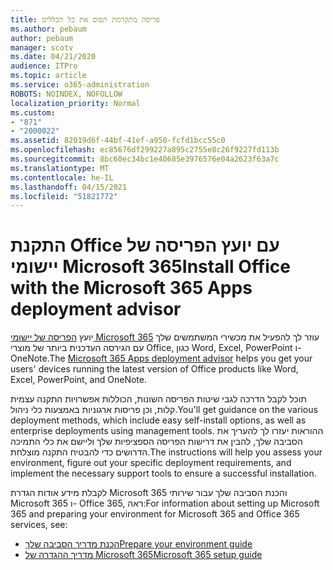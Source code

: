 ```yaml
---
title: פריסה מתקדמת תפוס את כל הכללים
ms.author: pebaum
author: pebaum
manager: scotv
ms.date: 04/21/2020
audience: ITPro
ms.topic: article
ms.service: o365-administration
ROBOTS: NOINDEX, NOFOLLOW
localization_priority: Normal
ms.custom:
- "871"
- "2000022"
ms.assetid: 82019d6f-44bf-41ef-a950-fcfd1bcc55c0
ms.openlocfilehash: ec85676df299227a895c2755e8c26f9227fd113b
ms.sourcegitcommit: 8bc60ec34bc1e40685e3976576e04a2623f63a7c
ms.translationtype: MT
ms.contentlocale: he-IL
ms.lasthandoff: 04/15/2021
ms.locfileid: "51821772"
---
```

# <a name="install-office-with-the-microsoft-365-apps-deployment-advisor"></a><span data-ttu-id="3bbc5-102">התקנת Office עם יועץ הפריסה של יישומי Microsoft 365</span><span class="sxs-lookup"><span data-stu-id="3bbc5-102">Install Office with the Microsoft 365 Apps deployment advisor</span></span>

<span data-ttu-id="3bbc5-103">יועץ [הפריסה של יישומי Microsoft 365](https://go.microsoft.com/fwlink/?linkid=2145748) עוזר לך להפעיל את מכשירי המשתמשים שלך עם הגירסה העדכנית ביותר של מוצרי Office, כגון Word, Excel, PowerPoint ו- OneNote.</span><span class="sxs-lookup"><span data-stu-id="3bbc5-103">The [Microsoft 365 Apps deployment advisor](https://go.microsoft.com/fwlink/?linkid=2145748) helps you get your users' devices running the latest version of Office products like Word, Excel, PowerPoint, and OneNote.</span></span>
  
<span data-ttu-id="3bbc5-104">תוכל לקבל הדרכה לגבי שיטות הפריסה השונות, הכוללות אפשרויות התקנה עצמית קלות, וכן פריסות ארגוניות באמצעות כלי ניהול.</span><span class="sxs-lookup"><span data-stu-id="3bbc5-104">You'll get guidance on the various deployment methods, which include easy self-install options, as well as enterprise deployments using management tools.</span></span> <span data-ttu-id="3bbc5-105">ההוראות יעזרו לך להעריך את הסביבה שלך, להבין את דרישות הפריסה הספציפיות שלך וליישם את כלי התמיכה הדרושים כדי להבטיח התקנה מוצלחת.</span><span class="sxs-lookup"><span data-stu-id="3bbc5-105">The instructions will help you assess your environment, figure out your specific deployment requirements, and implement the necessary support tools to ensure a successful installation.</span></span>
  
<span data-ttu-id="3bbc5-106">לקבלת מידע אודות הגדרת Microsoft 365 והכנת הסביבה שלך עבור שירותי Microsoft 365 ו- Office 365, ראה:</span><span class="sxs-lookup"><span data-stu-id="3bbc5-106">For information about setting up Microsoft 365 and preparing your environment for Microsoft 365 and Office 365 services, see:</span></span>

- [<span data-ttu-id="3bbc5-107">הכנת מדריך הסביבה שלך</span><span class="sxs-lookup"><span data-stu-id="3bbc5-107">Prepare your environment guide</span></span>](https://go.microsoft.com/fwlink/?linkid=2005213)
- [<span data-ttu-id="3bbc5-108">מדריך ההגדרה של Microsoft 365</span><span class="sxs-lookup"><span data-stu-id="3bbc5-108">Microsoft 365 setup guide</span></span>](https://go.microsoft.com/fwlink/?linkid=2072646)
